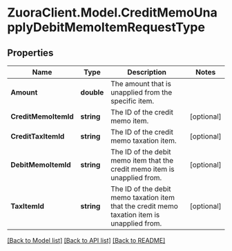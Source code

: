 # ZuoraClient.Model.CreditMemoUnapplyDebitMemoItemRequestType

## Properties

Name | Type | Description | Notes
------------ | ------------- | ------------- | -------------
**Amount** | **double** | The amount that is unapplied from the specific item.   | 
**CreditMemoItemId** | **string** | The ID of the credit memo item.  | [optional] 
**CreditTaxItemId** | **string** | The ID of the credit memo taxation item.  | [optional] 
**DebitMemoItemId** | **string** | The ID of the debit memo item that the credit memo item is unapplied from.  | [optional] 
**TaxItemId** | **string** | The ID of the debit memo taxation item that the credit memo taxation item is unapplied from.  | [optional] 

[[Back to Model list]](../README.md#documentation-for-models) [[Back to API list]](../README.md#documentation-for-api-endpoints) [[Back to README]](../README.md)

